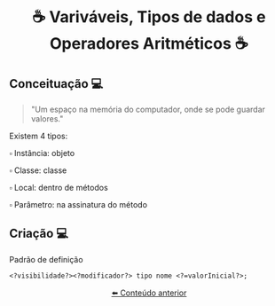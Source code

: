 # <p align="center"> ☕ Variváveis, Tipos de dados e Operadores Aritméticos ☕

  ## Conceituação 💻
  
  > "Um espaço na memória do computador, onde se pode guardar valores."
  
  Existem 4 tipos:
  
  ▫️ Instância: objeto
  
  ▫️ Classe: classe
  
  ▫️ Local: dentro de métodos
  
  ▫️ Parâmetro: na assinatura do método
  
  ## Criação 💻
  
  Padrão de definição
  
  `<?visibilidade?><?modificador?> tipo nome <?=valorInicial?>;`
  
  [<p align="center"> ⬅️ Conteúdo anterior](https://github.com/vitoriadevalois/java-developer-bootcamp/blob/main/conteudos/ecossistemajava.md)

